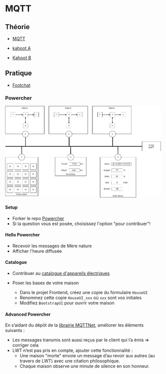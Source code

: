 # MQTT

## Théorie
- [MQTT](../supports/mqtt.md)

- [kahoot A](https://create.kahoot.it/share/mqtt/8545db98-717d-4ecb-9e2f-1349eb200161)
- [Kahoot B](https://create.kahoot.it/details/c8177a44-0898-44e5-9c5b-4d72099a28be)

## Pratique

- [Footchat](../activites/footchat/README.md)

### Powercher

![Architecture.png](assets/Architecture.png)

#### Setup
- Forker le repo [Powercher](https://github.com/ETML-INF/powercher)
- Si la question vous est posée, choisissez l'option "pour contribuer"!

#### Hello Powercher

- Recevoir les messages de Mère nature
- Afficher l'heure diffusée

#### Catalogue
- Contribuer au [catalogue d'appareils électriques](../activites/powercher_catalog/README.md)

- Poser les bases de votre maison
  - Dans le projet Frontend, créez une copie du formulaire `HouseUI` 
  - Renommez cette copie `HouseUI_xxx` où `xxx` sont vos initiales
  - Modifiez `BootstrapUI` pour ouvrir votre maison

#### Advanced Powercher
En s’aidant du dépôt de la [librairie MQTTNet](https://github.com/dotnet/MQTTnet/tree/master), améliorer
les éléments suivants :

- Les messages transmis sont aussi reçus par le client qui l’a émis => corriger cela
- LWT n’est pas pris en compte, ajouter cette fonctionnalité :
  - Une maison "morte" envoie un message d’au revoir aux autres (au travers de LWT) avec une citation philosophique.
  - Chaque maison observe une minute de silence en son honneur.

